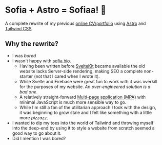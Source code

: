 # Sofia + Astro = Sofiaa! 🚀
A complete rewrite of my previous [online CV/portfolio](https://github.com/sahmed9833-ug/sofia.bio) using [Astro](https://astro.build) and [Tailwind CSS](https://tailwindcss.com).

## Why the rewrite?
- I was _bored_
- I wasn't happy with [sofia.bio](https://github.com/sahmed9833-ug/sofia.bio).
  - Having been written before [SvelteKit](https://svelte.dev/blog/announcing-sveltekit-1.0) became available the old website lacks Server-side rendering, making SEO a complete non-starter (not that I cared when I wrote it).
  - While Svelte and Firebase were great fun to work with it was overkill for the purposes of my website. _An over-engineered solution is a bad one_.
  - A relatively straight-forward [Multi-page application (MPA)](https://docs.astro.build/en/concepts/mpa-vs-spa/) with minimal JavaScript is much more sensible way to go.
  - While I'm still a fan of the utilitarian approach I took with the design, it was beginning to grow stale and I felt like something with a little more _pizzazz_.
- I wanted to dip my toes into the world of Tailwind and throwing myself into the deep-end by using it to style a website from scratch seemed a good way to go about it.
- Did I mention I was bored?
